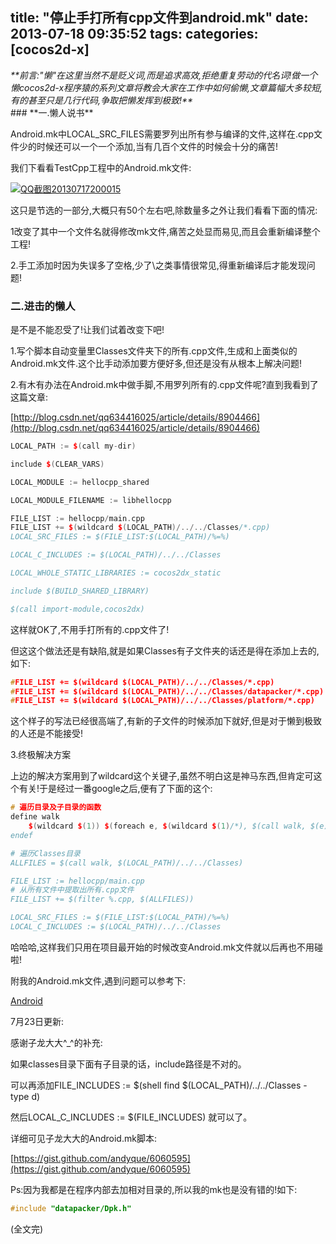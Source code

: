 title: "停止手打所有cpp文件到android.mk"
date: 2013-07-18 09:35:52
tags:
categories: [cocos2d-x]
---

<address>**前言:"懒"在这里当然不是贬义词,而是追求高效,拒绝重复劳动的代名词!做一个懒cocos2d-x程序猿的系列文章将教会大家在工作中如何偷懒,文章篇幅大多较短,有的甚至只是几行代码,争取把懒发挥到极致!**</address>
<!--more-->
### **一.懒人说书**

Android.mk中LOCAL_SRC_FILES需要罗列出所有参与编译的文件,这样在.cpp文件少的时候还可以一个一个添加,当有几百个文件的时候会十分的痛苦!

我们下看看TestCpp工程中的Android.mk文件:

[![QQ截图20130717200015](/images/6e98f48d235d657fc34a9c5ad87e0c71a419da1e.png)](http://blog.justbilt.com/wp-content/uploads/2013/07/QQ截图20130717200015.png)



这只是节选的一部分,大概只有50个左右吧,除数量多之外让我们看看下面的情况:

1改变了其中一个文件名就得修改mk文件,痛苦之处显而易见,而且会重新编译整个工程!

2.手工添加时因为失误多了空格,少了\之类事情很常见,得重新编译后才能发现问题!



### 二.进击的懒人

是不是不能忍受了!让我们试着改变下吧!

1.写个脚本自动变量里Classes文件夹下的所有.cpp文件,生成和上面类似的Android.mk文件.这个比手动添加要方便好多,但还是没有从根本上解决问题!



2.有木有办法在Android.mk中做手脚,不用罗列所有的.cpp文件呢?直到我看到了这篇文章:

[http://blog.csdn.net/qq634416025/article/details/8904466](http://blog.csdn.net/qq634416025/article/details/8904466)
```c++
LOCAL_PATH := $(call my-dir)

include $(CLEAR_VARS)

LOCAL_MODULE := hellocpp_shared

LOCAL_MODULE_FILENAME := libhellocpp

FILE_LIST := hellocpp/main.cpp
FILE_LIST += $(wildcard $(LOCAL_PATH)/../../Classes/*.cpp)
LOCAL_SRC_FILES := $(FILE_LIST:$(LOCAL_PATH)/%=%)

LOCAL_C_INCLUDES := $(LOCAL_PATH)/../../Classes

LOCAL_WHOLE_STATIC_LIBRARIES := cocos2dx_static

include $(BUILD_SHARED_LIBRARY)

$(call import-module,cocos2dx)
```
这样就OK了,不用手打所有的.cpp文件了!



但这这个做法还是有缺陷,就是如果Classes有子文件夹的话还是得在添加上去的,如下:
```c++
#FILE_LIST += $(wildcard $(LOCAL_PATH)/../../Classes/*.cpp)
#FILE_LIST += $(wildcard $(LOCAL_PATH)/../../Classes/datapacker/*.cpp)
#FILE_LIST += $(wildcard $(LOCAL_PATH)/../../Classes/platform/*.cpp)
```
这个样子的写法已经很高端了,有新的子文件的时候添加下就好,但是对于懒到极致的人还是不能接受!



3.终极解决方案

上边的解决方案用到了wildcard这个关键子,虽然不明白这是神马东西,但肯定可这个有关!于是经过一番google之后,便有了下面的这个:
```c++
# 遍历目录及子目录的函数
define walk
    $(wildcard $(1)) $(foreach e, $(wildcard $(1)/*), $(call walk, $(e)))
endef

# 遍历Classes目录
ALLFILES = $(call walk, $(LOCAL_PATH)/../../Classes)

FILE_LIST := hellocpp/main.cpp
# 从所有文件中提取出所有.cpp文件
FILE_LIST += $(filter %.cpp, $(ALLFILES))

LOCAL_SRC_FILES := $(FILE_LIST:$(LOCAL_PATH)/%=%)
LOCAL_C_INCLUDES := $(LOCAL_PATH)/../../Classes
```
哈哈哈,这样我们只用在项目最开始的时候改变Android.mk文件就以后再也不用碰啦!



附我的Android.mk文件,遇到问题可以参考下:

[Android](http://blog.justbilt.com/wp-content/uploads/2013/07/Android.txt)





7月23日更新:

感谢子龙大大^_^的补充:

如果classes目录下面有子目录的话，include路径是不对的。

可以再添加FILE_INCLUDES := $(shell find $(LOCAL_PATH)/../../Classes -type d)

然后LOCAL_C_INCLUDES := $(FILE_INCLUDES) 就可以了。

详细可见子龙大大的Android.mk脚本:

[https://gist.github.com/andyque/6060595](https://gist.github.com/andyque/6060595)



Ps:因为我都是在程序内部去加相对目录的,所以我的mk也是没有错的!如下:
```c++
#include "datapacker/Dpk.h"
```




(全文完)